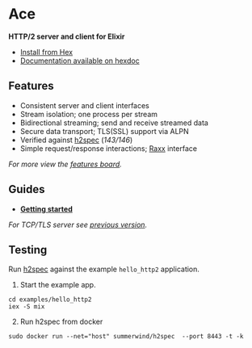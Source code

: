 # Ace

**HTTP/2 server and client for Elixir**

- [Install from Hex](https://hex.pm/packages/ace)
- [Documentation available on hexdoc](https://hexdocs.pm/ace)

## Features

- Consistent server and client interfaces
- Stream isolation; one process per stream
- Bidirectional streaming; send and receive streamed data
- Secure data transport; TLS(SSL) support via ALPN
- Verified against [h2spec](https://github.com/summerwind/h2spec) (*143/146*)
- Simple request/response interactions; [Raxx](https://github.com/crowdhailer/raxx) interface

*For more view the [features board](https://github.com/CrowdHailer/Ace/projects/1).*

## Guides

- **[Getting started](getting_started.md)**

*For TCP/TLS server see [previous version](https://github.com/CrowdHailer/Ace/tree/0.9.x).*

## Testing

Run [h2spec](https://github.com/summerwind/h2spec) against the example `hello_http2` application.

1. Start the example app.
  ```
  cd examples/hello_http2
  iex -S mix
  ```
2. Run h2spec from docker
  ```
  sudo docker run --net="host" summerwind/h2spec  --port 8443 -t -k
  ```
